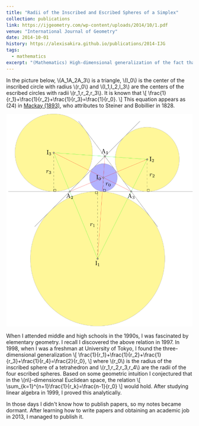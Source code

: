 ```yaml
---
title: "Radii of the Inscribed and Escribed Spheres of a Simplex"
collection: publications
link: https://ijgeometry.com/wp-content/uploads/2014/10/1.pdf
venue: "International Journal of Geometry"
date: 2014-10-01
history: https://alexisakira.github.io/publications/2014-IJG
tags:
  - mathematics
excerpt: "(Mathematics) High-dimensional generalization of the fact that the sum of the reciprocals of the radii of escribed circles of a triangle equals the reciprocal of the radius of the inscribed circle; obtained those results in 1998 when I was freshman."
---
```


In the picture below, \\(A_1A_2A_3\\) is a triangle, \\(I_0\\) is the center of the inscribed circle with radius \\(r_0\\) and \\(I_1,I_2,I_3\\) are the centers of the escribed circles with radii \\(r_1,r_2,r_3\\). It is known that
\\[ \frac{1}{r_1}+\frac{1}{r_2}+\frac{1}{r_3}=\frac{1}{r_0}. \\]
This equation appears as (24) in [Mackay (1893)](https://doi.org/10.1017/S0013091500001711), who attributes to Steiner and Bobillier in 1828.

![Inscribed and escribed circles](/assets/images/fig_2D.png)

When I attended middle and high schools in the 1990s, I was fascinated by elementary geometry. I recall I discovered the above relation in 1997. In 1998, when I was a freshman at University of Tokyo, I found the three-dimensional generalization
\\[ \frac{1}{r_1}+\frac{1}{r_2}+\frac{1}{r_3}+\frac{1}{r_4}=\frac{2}{r_0}, \\]
where \\(r_0\\) is the radius of the inscribed sphere of a tetrahedron and \\(r_1,r_2,r_3,r_4\\) are the radii of the four escribed spheres. Based on some geometric intuition I conjectured that in the \\(n\\)-dimensional Euclidean space, the relation
\\[ \sum_{k=1}^{n+1}\frac{1}{r_k}=\frac{n-1}{r_0} \\]
would hold. After studying linear algebra in 1999, I proved this analytically.

In those days I didn't know how to publish papers, so my notes became dormant. After learning how to write papers and obtaining an academic job in 2013, I managed to publish it.

